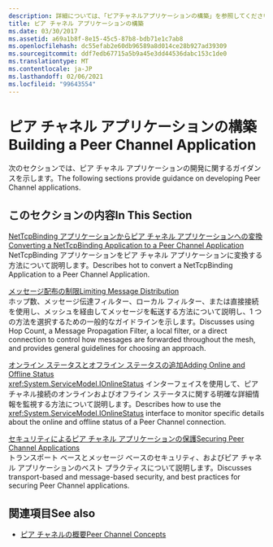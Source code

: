 ```yaml
---
description: 詳細については、「ピアチャネルアプリケーションの構築」を参照してください。
title: ピア チャネル アプリケーションの構築
ms.date: 03/30/2017
ms.assetid: a69a1b8f-8e15-45c5-87b8-bdb71e1c7ab8
ms.openlocfilehash: dc55efab2e60db96589a8d014ce28b927ad39309
ms.sourcegitcommit: ddf7edb67715a5b9a45e3dd44536dabc153c1de0
ms.translationtype: MT
ms.contentlocale: ja-JP
ms.lasthandoff: 02/06/2021
ms.locfileid: "99643554"
---
```

# <a name="building-a-peer-channel-application"></a><span data-ttu-id="8ab50-103">ピア チャネル アプリケーションの構築</span><span class="sxs-lookup"><span data-stu-id="8ab50-103">Building a Peer Channel Application</span></span>

<span data-ttu-id="8ab50-104">次のセクションでは、ピア チャネル アプリケーションの開発に関するガイダンスを示します。</span><span class="sxs-lookup"><span data-stu-id="8ab50-104">The following sections provide guidance on developing Peer Channel applications.</span></span>  
  
## <a name="in-this-section"></a><span data-ttu-id="8ab50-105">このセクションの内容</span><span class="sxs-lookup"><span data-stu-id="8ab50-105">In This Section</span></span>  

 [<span data-ttu-id="8ab50-106">NetTcpBinding アプリケーションからピア チャネル アプリケーションへの変換</span><span class="sxs-lookup"><span data-stu-id="8ab50-106">Converting a NetTcpBinding Application to a Peer Channel Application</span></span>](converting-a-nettcpbinding-application-to-a-peer-channel-application.md)  
 <span data-ttu-id="8ab50-107">NetTcpBinding アプリケーションをピア チャネル アプリケーションに変換する方法について説明します。</span><span class="sxs-lookup"><span data-stu-id="8ab50-107">Describes hot to convert a NetTcpBinding Application to a Peer Channel Application.</span></span>  
  
 [<span data-ttu-id="8ab50-108">メッセージ配布の制限</span><span class="sxs-lookup"><span data-stu-id="8ab50-108">Limiting Message Distribution</span></span>](limiting-message-distribution.md)  
 <span data-ttu-id="8ab50-109">ホップ数、メッセージ伝達フィルター、ローカル フィルター、または直接接続を使用し、メッシュを経由してメッセージを転送する方法について説明し、1 つの方法を選択するための一般的なガイドラインを示します。</span><span class="sxs-lookup"><span data-stu-id="8ab50-109">Discusses using Hop Count, a Message Propagation Filter, a local filter, or a direct connection to control how messages are forwarded throughout the mesh, and provides general guidelines for choosing an approach.</span></span>  
  
 [<span data-ttu-id="8ab50-110">オンライン ステータスとオフライン ステータスの追加</span><span class="sxs-lookup"><span data-stu-id="8ab50-110">Adding Online and Offline Status</span></span>](adding-online-and-offline-status.md)  
 <span data-ttu-id="8ab50-111"><xref:System.ServiceModel.IOnlineStatus> インターフェイスを使用して、ピア チャネル接続のオンラインおよびオフライン ステータスに関する明確な詳細情報を監視する方法について説明します。</span><span class="sxs-lookup"><span data-stu-id="8ab50-111">Describes how to use the <xref:System.ServiceModel.IOnlineStatus> interface to monitor specific details about the online and offline status of a Peer Channel connection.</span></span>  
  
 [<span data-ttu-id="8ab50-112">セキュリティによるピア チャネル アプリケーションの保護</span><span class="sxs-lookup"><span data-stu-id="8ab50-112">Securing Peer Channel Applications</span></span>](securing-peer-channel-applications.md)  
 <span data-ttu-id="8ab50-113">トランスポート ベースとメッセージ ベースのセキュリティ、およびピア チャネル アプリケーションのベスト プラクティスについて説明します。</span><span class="sxs-lookup"><span data-stu-id="8ab50-113">Discusses transport-based and message-based security, and best practices for securing Peer Channel applications.</span></span>  
  
## <a name="see-also"></a><span data-ttu-id="8ab50-114">関連項目</span><span class="sxs-lookup"><span data-stu-id="8ab50-114">See also</span></span>

- [<span data-ttu-id="8ab50-115">ピア チャネルの概要</span><span class="sxs-lookup"><span data-stu-id="8ab50-115">Peer Channel Concepts</span></span>](peer-channel-concepts.md)

